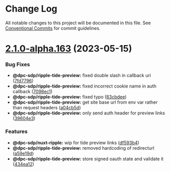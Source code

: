 # Change Log

All notable changes to this project will be documented in this file.
See [Conventional Commits](https://conventionalcommits.org) for commit guidelines.

# [2.1.0-alpha.163](https://github.com/dpc-sdp/ripple-framework/compare/v2.1.0-alpha.162...v2.1.0-alpha.163) (2023-05-15)

### Bug Fixes

* **@dpc-sdp/ripple-tide-preview:** fixed double slash in callback uri ([7fd7796](https://github.com/dpc-sdp/ripple-framework/commit/7fd77968f241146176c7db1e5a086080b63f9f2c))
* **@dpc-sdp/ripple-tide-preview:** fixed incorrect cookie name in auth callback ([7098ec1](https://github.com/dpc-sdp/ripple-framework/commit/7098ec1aaa143637628704ac79548e6074a65a41))
* **@dpc-sdp/ripple-tide-preview:** fixed typo ([83cbdee](https://github.com/dpc-sdp/ripple-framework/commit/83cbdee9b176b374708da74d0b26b655766b8b1a))
* **@dpc-sdp/ripple-tide-preview:** get site base url from env var rather than request headers ([a04cb5d](https://github.com/dpc-sdp/ripple-framework/commit/a04cb5de3546cb569bc5fe5dbd93003c50f74b35))
* **@dpc-sdp/ripple-tide-preview:** only send auth header for preview links ([39604e3](https://github.com/dpc-sdp/ripple-framework/commit/39604e3456474b1da3521746618bdaa852157038))

### Features

* **@dpc-sdp/nuxt-ripple:** wip for tide preview links ([df593b4](https://github.com/dpc-sdp/ripple-framework/commit/df593b4957ccca2f329948286776900e27218408))
* **@dpc-sdp/ripple-tide-preview:** removed hardcoding of redirecturl ([a59e19d](https://github.com/dpc-sdp/ripple-framework/commit/a59e19d960755163615e8266753986d5ac77d5d8))
* **@dpc-sdp/ripple-tide-preview:** store signed oauth state and validate it ([434ea12](https://github.com/dpc-sdp/ripple-framework/commit/434ea122bfcf6ca6101067e961c5d2dc86c42b66))
